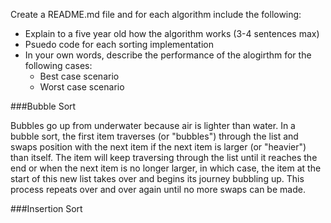 Create a README.md file and for each algorithm include the following:

* Explain to a five year old how the algorithm works (3-4 sentences max)
* Psuedo code for each sorting implementation
* In your own words, describe the performance of the alogirthm for the following cases:
    * Best case scenario
    * Worst case scenario

###Bubble Sort

Bubbles go up from underwater because air is lighter than water. In a bubble sort, the first item traverses (or "bubbles") through the list and swaps position with the next item if the next item is larger (or "heavier") than itself. The item will keep traversing through the list until it reaches the end or when the next item is no longer larger, in which case, the item at the start of this new list takes over and begins its journey bubbling up. This process repeats over and over again until no more swaps can be made.

###Insertion Sort

